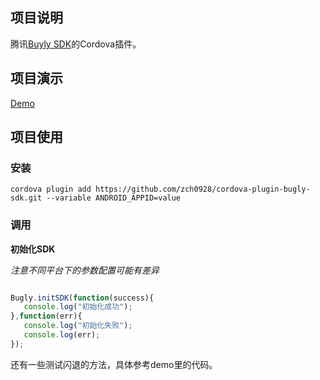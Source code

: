 ## 项目说明	

腾讯[Buyly SDK](https://bugly.qq.com/)的Cordova插件。



## 项目演示

[Demo](https://github.com/jasonz1987/ionic-bugly-sdk-demo)



## 项目使用

### 安装



```shell
cordova plugin add https://github.com/zch0928/cordova-plugin-bugly-sdk.git --variable ANDROID_APPID=value
```



### 调用



**初始化SDK**

*注意不同平台下的参数配置可能有差异*



```javascript

Bugly.initSDK(function(success){
   console.log("初始化成功");
},function(err){
   console.log("初始化失败");
   console.log(err);
});

```

还有一些测试闪退的方法，具体参考demo里的代码。
